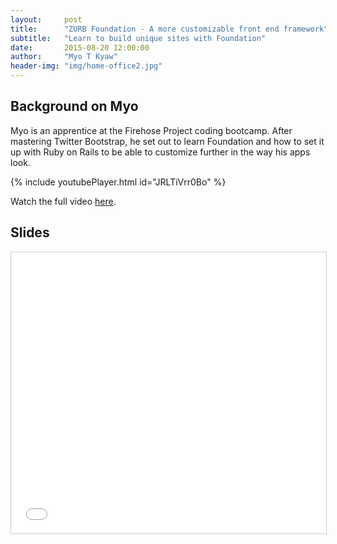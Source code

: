 ```yaml
---
layout:     post
title:      "ZURB Foundation - A more customizable front end framework"
subtitle:   "Learn to build unique sites with Foundation"
date:       2015-08-20 12:00:00
author:     "Myo T Kyaw"
header-img: "img/home-office2.jpg"
---
```


## Background on Myo

Myo is an apprentice at the Firehose Project coding bootcamp. After mastering Twitter Bootstrap, he set out to learn Foundation and how to set it up with Ruby on Rails to be able to customize further in the way his apps look.

{% include youtubePlayer.html id="JRLTiVrr0Bo" %}


Watch the full video [here](https://www.youtube.com/watch?v=fk7AQFLhFTE).

## Slides

<iframe src="//www.slideshare.net/slideshow/embed_code/key/eO4CFmoQtFBYBo" width="900" height="450" frameborder="0" marginwidth="0" marginheight="0" scrolling="no" style="border:1px solid #CCC; border-width:1px; margin-bottom:5px; max-width: 100%;" allowfullscreen> </iframe>
